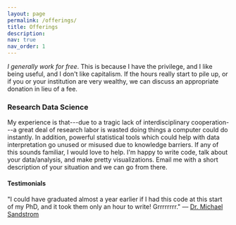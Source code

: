```yaml
---
layout: page
permalink: /offerings/
title: Offerings
description: 
nav: true
nav_order: 1
---
```


_I generally work for free_.  This is because I have the privilege, and I like being useful, and I don't like capitalism.  If the hours really start to pile up, or if you or your institution are very wealthy, we can discuss an appropriate donation in lieu of a fee.

### Research Data Science

My experience is that---due to a tragic lack of interdisciplinary cooperation---a great deal of research labor is wasted doing things a computer could do instantly.  In addition, powerful statistical tools which could help with data interpretation go unused or misused due to knowledge barriers.  If any of this sounds familiar, I would love to help.  I'm happy to write code, talk about your data/analysis, and make pretty visualizations.  Email me with a short description of your situation and we can go from there.

#### Testimonials

"I could have graduated almost a year earlier if I had this code at this start of my PhD, and it took them only an hour to write! Grrrrrrrr." — <a href="https://emes.unc.edu/people-indiv/michael-sandstrom/">Dr. Michael Sandstrom</a>
